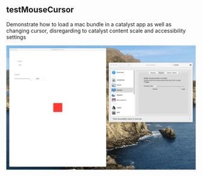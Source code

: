 testMouseCursor
---

Demonstrate how to load a mac bundle in a catalyst app as well as changing cursor, disregarding to catalyst content scale and accessibility settings

![](/images/catalyst-changing-cursor.gif)

